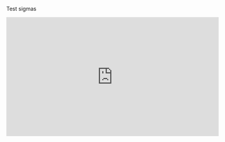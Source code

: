 Test sigmas 

<iframe width="560" height="315" src="https://raw.githubusercontent.com/Celyagd/celyagd.github.io/master/_posts/sigmajs.html" frameborder="0" allowfullscreen></iframe>

